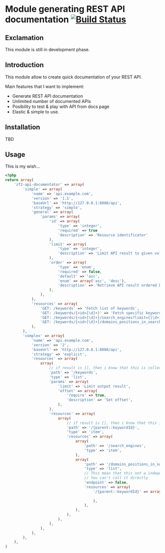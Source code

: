 # Module generating REST API documentation [![Build Status](https://travis-ci.org/widmogrod/zf2-rest-api-documentator.png?branch=master)](https://travis-ci.org/widmogrod/zf2-rest-api-documentator)
## Exclamation

This module is still in development phase.

## Introduction

This module allow to create quick documentation of your REST API.

Main features that I want to implement:

- Generate REST API documentation
- Unlimited number of documented APIs
- Posibility to test & play with API from docs page
- Elastic & simple to use.

## Installation
TBD

## Usage

This is my wish...

```php
<?php
return array(
	'zf2-api-documentator' => array(
		'simple' => array(
			'name' => 'api.example.com',
			'version' => '1.1',
			'baseUrl' => 'http://127.0.0.1:8080/api',
			'strategy' => 'simple',
			'general' => array(
				'params' => array(
					'id' => array(
    					'type' => 'integer',
                        'required' => true
						'description' => 'Resource identificator'
					),
                    'limit' => array(
    					'type' => 'integer', 
						'description' => 'Limit API result to given value. Value must be between 1-100'
					),
                    'order' => array(
                        'type' => 'enum',
                        'required' => false,
                        'default' => 'asc',
                        'enum' => array('asc', 'desc'),
                        'description' => 'Retrieve API result ordered by given value'
                    ),
				),
			),
			'resources' => array(
				'GET: /keywords' => 'Fetch list of keywords',
				'GET: /keywords/{<id>[\d]+}' => 'Fetch specific keyword <id>',
				'GET: /keywords/{<id>[\d]+}/search_engines?limit={[\d+]}&order={(asc|desc)}',
				'GET: /keywords/{<id>[\d]+}/domains_positions_in_search_engine',
			),
		),
		'complex' => array(
			'name' => 'api.example.com',
			'version' => '2',
			'baseUrl' => 'http://127.0.0.1:8080/api',
			'strategy' => 'explicit',
			'resources' => array(
				array(
					// if result is [], then i know that this is collection, but I can tell this explicit
					'path' => '/keywords',
					'type' => 'list',
					'params' => array(
						'limit' => 'Limit output result',
						'offset' => array(
							'require' => true,
							'description' => 'Set offset',
						),
					),
					'resources' => array(
						array(
							// if result is [], then i know that this is collection, but I can tell this explicit
							'path' => '/{parent::keywordId}',
							'type' => 'item',
							'resources' => array(
								array(
									'path' => '/search_engines',
									'type' => 'item',
								),
								array(
									'path' => '/domains_positions_in_search_engine',
									'type' => 'list',
									// This mean that this not a independent endpoint
									// You can't call it directly
									'endpoint' => false,
									'resources' => array(
										'/{parent::keywordId}' => array(
											
										),
									),
								),
							),
						),
					),
				),
			),
		),
	),
)
```
